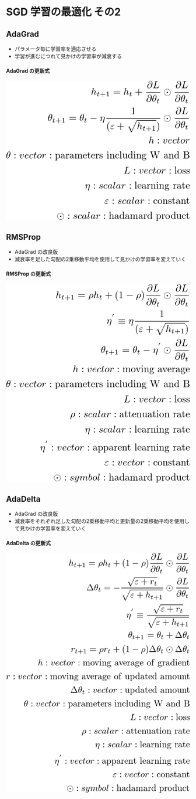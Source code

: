 # SGD 学習の最適化 その2

## AdaGrad
- パラメータ毎に学習率を適応させる
- 学習が進むにつれて見かけの学習率が減衰する

#### AdaGrad の更新式
![ada_grad](img/optimize_gradient_method_learning/ada_grad.png)

## RMSProp
- AdaGrad の改良版
- 減衰率を足した勾配の2乗移動平均を使用して見かけの学習率を変えていく

#### RMSProp の更新式
![rms_prop](img/optimize_gradient_method_learning/rms_prop.png)

## AdaDelta
- AdaGrad の改良版
- 減衰率をそれぞれ足した勾配の2乗移動平均と更新量の2乗移動平均を使用して見かけの学習率を変えていく

#### AdaDelta の更新式
![ada_delta](img/optimize_gradient_method_learning/ada_delta.png)

